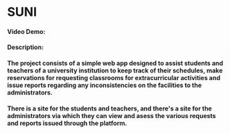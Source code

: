 # SUNI
#### Video Demo: <URL HERE>
#### Description:
#### The project consists of a simple web app designed to assist students and teachers of a university institution to keep track of their schedules, make reservations for requesting classrooms for extracurricular activities and issue reports regarding any inconsistencies on the facilities to the administrators.
#### There is a site for the students and teachers, and there's a site for the administrators via which they can view and asess the various requests and reports issued through the platform.
